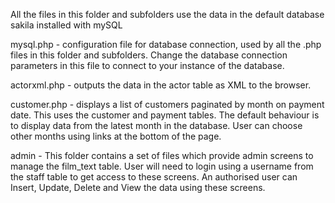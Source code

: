 All the files in this folder and subfolders use the data in the default database sakila installed with mySQL

mysql.php - configuration file for database connection, used by all the .php files in this folder and subfolders.
Change the database connection parameters in this file to connect to your instance of the database.

actorxml.php - outputs the data in the actor table as XML to the browser.

customer.php - displays a list of customers paginated by month on payment date. This uses the customer and payment tables.
The default behaviour is to display data from the latest month in the database. User can choose other months using links at the bottom of the page.

admin - This folder contains a set of files which provide admin screens to manage the film_text table. 
User will need to login using a username from the staff table to get access to these screens.
An authorised user can Insert, Update, Delete and View the data using these screens. 